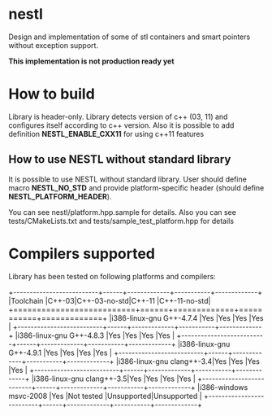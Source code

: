 nestl
=====

Design and implementation of some of stl containers and smart pointers without exception support.

**This implementation is not production ready yet**


How to build
============
Library is header-only. Library detects version of c++ (03, 11) and configures itself according to c++ version.
Also it is possible to add definition **NESTL_ENABLE_CXX11** for using c++11 features


How to use NESTL without standard library
-----------------------------------------
It is possible to use NESTL without standard library.
User should define macro **NESTL_NO_STD**
and provide platform-specific header (should define **NESTL_PLATFORM_HEADER**).

You can see nestl/platform.hpp.sample for details.
Also you can see tests/CMakeLists.txt and tests/sample_test_platform.hpp for details


Compilers supported
===================

Library has been tested on following platforms and compilers:

+--------------------------+------+-------------+-----------+-------------+
|Toolchain                 |C++-03|C++-03-no-std|C++-11     |C++-11-no-std|
+==========================+======+=============+===========+=============+
|i386-linux-gnu G++-4.7.4  |Yes   |Yes          |Yes        |Yes          |
+--------------------------+------+-------------+-----------+-------------+
|i386-linux-gnu G++-4.8.3  |Yes   |Yes          |Yes        |Yes          |
+--------------------------+------+-------------+-----------+-------------+
|i386-linux-gnu G++-4.9.1  |Yes   |Yes          |Yes        |Yes          |
+--------------------------+------+-------------+-----------+-------------+
|i386-linux-gnu clang++-3.4|Yes   |Yes          |Yes        |Yes          |
+--------------------------+------+-------------+-----------+-------------+
|i386-linux-gnu clang++-3.5|Yes   |Yes          |Yes        |Yes          |
+--------------------------+------+-------------+-----------+-------------+
|i386-windows msvc-2008    |Yes   |Not tested   |Unsupported|Unsupported  |
+--------------------------+------+-------------+-----------+-------------+
